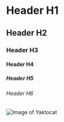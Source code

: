 # Header H1
## Header H2
### Header H3
#### Header H4
##### Header H5
###### Header H6
![Image of Yaktocat](https://octodex.github.com/images/yaktocat.png)
